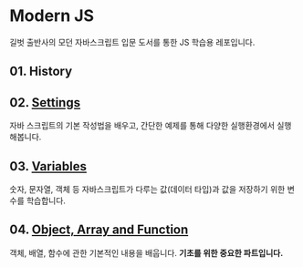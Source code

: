 # Modern JS

길벗 출반사의 모던 자바스크립트 입문 도서를 통한 JS 학습용 레포입니다. 

## 01. History



## 02. [Settings](./02_settings)

자바 스크립트의 기본 작성법을 배우고, 간단한 예제를 통해 다양한 실행환경에서 실행해봅니다. 

## 03. [Variables](./03_variables)

숫자, 문자열, 객체 등 자바스크립트가 다루는 값(데이터 타입)과 값을 저장하기 위한 변수를 학습합니다.

## 04. [Object, Array and Function](./04_OAF)

객체, 배열, 함수에 관한 기본적인 내용을 배웁니다. __기초를 위한 중요한 파트입니다.__

